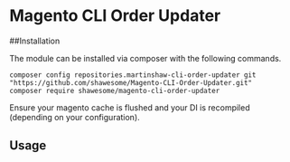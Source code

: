 # Magento CLI Order Updater

##Installation

The module can be installed via composer with the following commands.

```
composer config repositories.martinshaw-cli-order-updater git "https://github.com/shawesome/Magento-CLI-Order-Updater.git"
composer require shawesome/magento-cli-order-updater
```

Ensure your magento cache is flushed and your DI is recompiled (depending on your configuration).

## Usage

